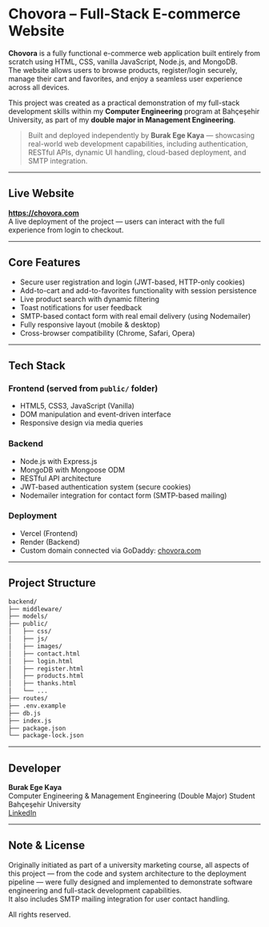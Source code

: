 # Chovora – Full-Stack E-commerce Website

**Chovora** is a fully functional e-commerce web application built entirely from scratch using HTML, CSS, vanilla JavaScript, Node.js, and MongoDB.  
The website allows users to browse products, register/login securely, manage their cart and favorites, and enjoy a seamless user experience across all devices.

This project was created as a practical demonstration of my full-stack development skills within my **Computer Engineering** program at Bahçeşehir University, as part of my **double major in Management Engineering**.

> Built and deployed independently by **Burak Ege Kaya** — showcasing real-world web development capabilities, including authentication, RESTful APIs, dynamic UI handling, cloud-based deployment, and SMTP integration.

---

## Live Website

 **https://chovora.com**  
A live deployment of the project — users can interact with the full experience from login to checkout.

---

## Core Features

- Secure user registration and login (JWT-based, HTTP-only cookies)
- Add-to-cart and add-to-favorites functionality with session persistence
- Live product search with dynamic filtering
- Toast notifications for user feedback
- SMTP-based contact form with real email delivery (using Nodemailer)
- Fully responsive layout (mobile & desktop)
- Cross-browser compatibility (Chrome, Safari, Opera)

---

## Tech Stack

### Frontend (served from `public/` folder)
- HTML5, CSS3, JavaScript (Vanilla)
- DOM manipulation and event-driven interface
- Responsive design via media queries

### Backend
- Node.js with Express.js
- MongoDB with Mongoose ODM
- RESTful API architecture
- JWT-based authentication system (secure cookies)
- Nodemailer integration for contact form (SMTP-based mailing)

### Deployment
- Vercel (Frontend)
- Render (Backend)
- Custom domain connected via GoDaddy: [chovora.com](https://chovora.com)

---

## Project Structure

```bash
backend/
├── middleware/
├── models/
├── public/
│   ├── css/
│   ├── js/
│   ├── images/
│   ├── contact.html
│   ├── login.html
│   ├── register.html
│   ├── products.html
│   ├── thanks.html
│   └── ...
├── routes/
├── .env.example
├── db.js
├── index.js
├── package.json
└── package-lock.json
```

---

## Developer

**Burak Ege Kaya**  
Computer Engineering & Management Engineering (Double Major) Student  
Bahçeşehir University  
[LinkedIn](https://www.linkedin.com/in/burak-ege-kaya/)

---

## Note & License

Originally initiated as part of a university marketing course, all aspects of this project — from the code and system architecture to the deployment pipeline — were fully designed and implemented to demonstrate software engineering and full-stack development capabilities.  
It also includes SMTP mailing integration for user contact handling.

All rights reserved.
